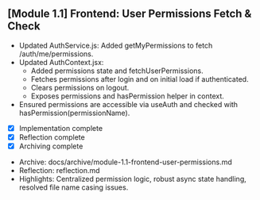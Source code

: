 ## [Module 1.1] Frontend: User Permissions Fetch & Check
- Updated AuthService.js: Added getMyPermissions to fetch /auth/me/permissions.
- Updated AuthContext.jsx:
  - Added permissions state and fetchUserPermissions.
  - Fetches permissions after login and on initial load if authenticated.
  - Clears permissions on logout.
  - Exposes permissions and hasPermission helper in context.
- Ensured permissions are accessible via useAuth and checked with hasPermission(permissionName).
- [x] Implementation complete
- [x] Reflection complete
- [x] Archiving complete
- Archive: docs/archive/module-1.1-frontend-user-permissions.md
- Reflection: reflection.md
- Highlights: Centralized permission logic, robust async state handling, resolved file name casing issues. 
